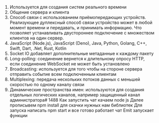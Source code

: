 1) Используется для создания систем реального времени
2) Общение сервера и клиента
3) Способ связи с использованием приёмопередающих устройств. Реализующее дуплексный способ связи устройство может в любой момент времени и передавать, и принимать информацию. Что позволяет устанавливать двустороннее подключение с множеством клиентов на один сервер.
4) JavaScript (Node.js), JavaScript (Deno), Java, Python, Golang, C++, Swift, Dart, .Net, Rust, Kotlin
5) Socket IO добавляет дополнительные метаданные к каждому пакету
6) Long-polling: соединение вернется к длительному опросу HTTP, если соединение WebSocket не может быть установлено
7) Broadcasting: используется для того чтобы на стороне сервера отправить событие всем подключенным клиентам
8) Multiplexing: передача нескольких потоков данных с меньшей скоростью по одному каналу связи
9) Динамические пространства имен: используются для создания отдельных логических каналов, например защищенный канал администратора#   1 4 8 8 
 
 
Как запустить чат  качаем node js
Далее прописывем npm install для скачки нужных нам библиотек
Для запуска написать npm start и все готово работает чат
Emit запускает функции